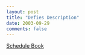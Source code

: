 ```yaml
---
layout: post
title: "Defies Description"
date: 2003-09-29
comments: false
---
```

[Schedule Book][0]



[0]: http://www.engrish.com/detail.php?imagename=panda.jpg&amp;category=Stationery&amp;date=1999-02-23
